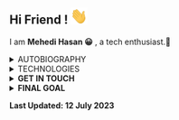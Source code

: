 ## Hi Friend ! <img src="https://raw.githubusercontent.com/Mehedi-MHS/Mehedi-MHS/main/wave.gif" width="30px">

<p> I am <strong>Mehedi Hasan 😀</strong> , a tech enthusiast.🌼</p>
<details>
 <summary> AUTOBIOGRAPHY</summary>
 <ul>
  <li>Started my journey after passing HSC exam from department of science.</li>
  <li>Started programming with <strong>C</strong>.</li>
  <li>Then <strong>JavaScript</strong> and <strong>PHP</strong> as scripting language.</li>
  <li>Now focusing on <strong>Nodejs</strong> and <strong>Express</strong> framework.</li>
</details>
<details>
 <summary>TECHNOLOGIES</summary>
 <ul>
  <li><strong>Frontend</strong><br>
 HTML😂,CSS, JAVASCRIPT, BOOTSTRAP, JQUERY,LESS.js,JSON,REACTJS,TailwindCSS and plugins.<br>
    <img src="https://img.shields.io/badge/-HTML5-white?style=plastic&logo=html5" width="100px">
  <img src="https://img.shields.io/badge/-BOOTSTRAP-white?style=plastic&logo=bootstrap" width="130px">
    <img src="https://img.shields.io/badge/-JavaScript-black?style=plastic&logo=javascript" width="130px">
     <img src="https://img.shields.io/badge/-jQuery-SteelBlue?style=plastic&logo=jQuery" width="130px">
       <img src="https://img.shields.io/badge/-LESS-purple?style=plastic&logo=less" width="130px">
     <img src="https://img.shields.io/badge/-CSS-black?style=plastic&logo=CSS3" width="100px">
     <img src="https://img.shields.io/badge/-JSON-black?style=plastic&logo=json" width="130px">
     <img src="https://img.shields.io/badge/-ReactJs-black?style=plastic&logo=react" width="130px">



</li>


  <li><strong>Backend</strong><br>
JAVASCRIPT,PHP,NODEJS, EXPRESSJS,SQL,Data structure(Basic) <br>
  <img src="https://img.shields.io/badge/-JavaScript-black?style=plastic&logo=javascript" width="130px">
   <img src="https://img.shields.io/badge/-Nodejs-black?style=plastic&logo=Node.js" width="130px">
   <img src="https://img.shields.io/badge/-PHP-black?style=plastic&logo=php" width="70px">

  <img src="https://img.shields.io/badge/-Express-black?style=plastic&logo=Express" width=130px>
   <img src="https://img.shields.io/badge/-SQL-black?style=plastic&logo=sql" width=70px>


</li>
  <li><strong>DATABASE</strong><br>MySQL,Mongodb<br>
  <img src="https://img.shields.io/badge/-MySQL-white?style=plastic&logo=mysql" width="100px">
   <img src="https://img.shields.io/badge/-MongoDB-white?style=plastic&logo=mongodb" width="100px">

</li>
  <li><strong>OTHER TECHNOLOGIES<br>
Linux,Git,NPM,SEO,CloudFlare(DNS)<br>
    <img src="https://img.shields.io/badge/-Linux-green?style=plastic&logo=linux&logoColor=black" width="100px">
      <img src="https://img.shields.io/badge/-Git-white?style=plastic&logo=git" width="80px">
     <img src="https://img.shields.io/badge/-NPM-black?style=plastic&logo=npm" width="100px">
      <img src="https://img.shields.io/badge/-SEO-black?style=plastic" width="70px">
     <img src="https://img.shields.io/badge/-CloudFlare-skyblue?style=plastic&logo=cloudflare" width="130px">
       
</li>
<li><strong>PROGRAMMING LANGUAGE</strong>
  <h4> C/C++</h4>
<br>
  <img src="https://img.shields.io/badge/-C/C++-blue?style=plastic&logo=C&logoColor=white"width=90>
</li>
</ul>
<br>

</details>

<details>
 <summary>GET IN TOUCH</summary>
 
  <a href="mailto:mehedishuvo685638@gmail.com"><img src="https://img.shields.io/badge/-gmail-red?style=plastic&logo=Gmail&logoColor=white"></a>
  <a href="https://quora.com/profile/Mehedi-Hasan-4725"><img src="https://img.shields.io/badge/-quora-white?style=plastic&logo=quora&logoColor=red"></a>
  <!--a href="https://www.facebook.com/profile.php?id=100051094778534 "><img src="https://img.shields.io/badge/-facebook-white?style=plastic&logo=facebook"></a-->
  <a href="https://twitter.com/_Mehedi_MHS"><img src="https://img.shields.io/badge/-twitter-white?style=plastic&logo=twitter"></a>
  <!--a href="https://linkedin.com/in/mehedi-mhs"><img src="https://img.shields.io/badge/-LinkedIn-blue?style=plastic&logo=LinkedIn"></a-->
   


</details>
 

 


<details>
 <summary>FINAL GOAL</summary>
 
  <ul>
    <p>To become a:</p>
    <li>Web & apps developer</a></li>
    <li>Competitive programmer</li>
    <li>Bringing some taste of AI and 3D graphics in the web</li>
  </ul>
</details>
 
<p>Last Updated: <strong>12 July 2023</strong></p>
